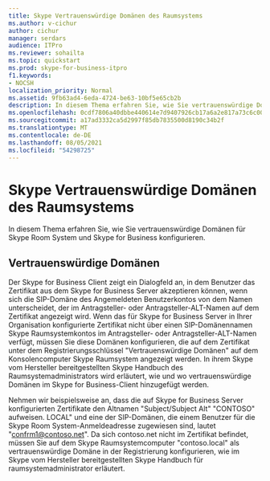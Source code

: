 ```yaml
---
title: Skype Vertrauenswürdige Domänen des Raumsystems
ms.author: v-cichur
author: cichur
manager: serdars
audience: ITPro
ms.reviewer: sohailta
ms.topic: quickstart
ms.prod: skype-for-business-itpro
f1.keywords:
- NOCSH
localization_priority: Normal
ms.assetid: 9fb63ad4-6eda-4724-be63-10bf5e65cb2b
description: In diesem Thema erfahren Sie, wie Sie vertrauenswürdige Domänen für Skype Room System und Skype for Business konfigurieren.
ms.openlocfilehash: 0cdf7806a40dbbe440614e7d9407926cb17a6a2e817a73c6c0026b0d7078ee19
ms.sourcegitcommit: a17ad3332ca5d2997f85db7835500d8190c34b2f
ms.translationtype: MT
ms.contentlocale: de-DE
ms.lasthandoff: 08/05/2021
ms.locfileid: "54298725"
---
```

# <a name="skype-room-system-trusted-domains"></a>Skype Vertrauenswürdige Domänen des Raumsystems
 
In diesem Thema erfahren Sie, wie Sie vertrauenswürdige Domänen für Skype Room System und Skype for Business konfigurieren.
  
## <a name="trusted-domains"></a>Vertrauenswürdige Domänen

Der Skype for Business Client zeigt ein Dialogfeld an, in dem Benutzer das Zertifikat aus dem Skype for Business Server akzeptieren können, wenn sich die SIP-Domäne des Angemeldeten Benutzerkontos von dem Namen unterscheidet, der im Antragsteller- oder Antragsteller-ALT-Namen auf dem Zertifikat angezeigt wird. Wenn das für Skype for Business Server in Ihrer Organisation konfigurierte Zertifikat nicht über einen SIP-Domänennamen Skype Raumsystemkontos im Antragsteller- oder Antragsteller-ALT-Namen verfügt, müssen Sie diese Domänen konfigurieren, die auf dem Zertifikat unter dem Registrierungsschlüssel "Vertrauenswürdige Domänen" auf dem Konsolencomputer Skype Raumsystem angezeigt werden. In ihrem Skype vom Hersteller bereitgestellten Skype Handbuch des Raumsystemadministrators wird erläutert, wie und wo vertrauenswürdige Domänen im Skype for Business-Client hinzugefügt werden. 
  
Nehmen wir beispielsweise an, dass die auf Skype for Business Server konfigurierten Zertifikate den Altnamen "Subject/Subject Alt" "CONTOSO" aufweisen. LOCAL" und eine der SIP-Domänen, die einem Benutzer für die Skype Room System-Anmeldeadresse zugewiesen sind, lautet "confrm1@contoso.net". Da sich contoso.net nicht im Zertifikat befindet, müssen Sie auf dem Skype Raumsystemcomputer "contoso.local" als vertrauenswürdige Domäne in der Registrierung konfigurieren, wie im Skype vom Hersteller bereitgestellten Skype Handbuch für raumsystemadministrator erläutert. 
  

